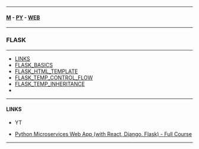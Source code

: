 
---

#### [M](https://github.com/ttltrk/TTT/blob/master/menu.md) - [PY](https://github.com/ttltrk/TTT/blob/master/PY/PY.md) - [WEB](https://github.com/ttltrk/TTT/blob/master/PY/WEB/WEB.md)

---

### FLASK

---

* [LINKS](#LINKS)
* [FLASK_BASICS](https://github.com/ttltrk/TTT/blob/master/PY/WEB/FLASK/FLASK_BASICS/FLASK_BASICS.md)
* [FLASK_HTML_TEMPLATE](https://github.com/ttltrk/TTT/blob/master/PY/WEB/FLASK/FLASK_HTML_TEMPLATE/FLASK_HTML_TEMPLATE.md)
* [FLASK_TEMP_CONTROL_FLOW](https://github.com/ttltrk/TTT/blob/master/PY/WEB/FLASK/FLASK_TEMP_CONTROL_FLOW/FLASK_TEMP_CONTROL_FLOW.md)
* [FLASK_TEMP_INHERITANCE](https://github.com/ttltrk/TTT/blob/master/PY/WEB/FLASK/FLASK_TEMP_INHERITANCE/FLASK_TEMP_INHERITANCE.md)
* []()

---

#### LINKS

- YT

* [Python Microservices Web App (with React, Django, Flask) - Full Course](https://www.youtube.com/watch?v=0iB5IPoTDts) 

---
